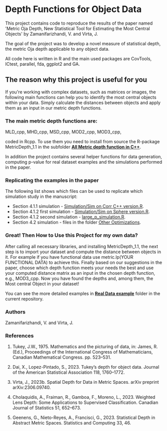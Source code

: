# Depth Functions for Object Data

This project contains code to reproduce the results of the paper named 'Metric Oja Depth, New Statistical Tool for
Estimating the Most Central Objects' by Zamanifarizhandi, V. and Virta, J.

The goal of the project was to develop a novel measure of statistical depth, the metric Oja depth applicable to any object data. 

All code here is written in R and the main used packages are CovTools, ICtest, parallel, fda, ggplot2 and GA.

## The reason why this project is useful for you
If you're working with complex datasets, such as matrices or images, the following main functions can help you to identify the most central objects within your data. Simply calculate the distances between objects and apply them as an input in our metric depth functions.

### The main metric depth functions are:

MLD_cpp, MHD_cpp, MSD_cpp, MOD2_cpp, MOD3_cpp,

coded in Rcpp. To use them you need to install from source the R-package MetricDepth_1.1 in the subfolder [**All Metric depth function in C++**](https://github.com/vidazamani/Depth-functions-for-Object-Data/tree/main/All%20Metric%20depth%20function%20in%20C%2B%2B).

In addition the project contains several helper functions for data generation, computing p-value for real dataset examples and the simulations performed in the paper.

### Replicating the examples in the paper

The following list shows which files can be used to replicate which simulation study in the manuscript:

- Section 4.1.1 simulation - [Simulation/Sim on Corr C++ version.R](https://github.com/vidazamani/Depth-functions-for-Object-Data/blob/main/Simulation/Sim%20on%20Corr%20C%2B%2B%20version).
- Section 4.1.2 first simulation - [Simulation/Sim on Sphere version.R](https://github.com/vidazamani/Depth-functions-for-Object-Data/blob/main/Simulation/Sim%20on%20Sphere%20C%2B%2B%20version).
- Section 4.1.2 second simulation - [large_p_simulation.R](https://github.com/vidazamani/Depth-functions-for-Object-Data/blob/main/Simulation/large_p_simulation.R).
- Section 4.2 simulation - files in the folder [Other Optimizations](https://github.com/vidazamani/Depth-functions-for-Object-Data/tree/main/Other%20Optimizations).




### Great! Then How to Use this Project for my own data?

After calling all necessary libraries, and installing MetricDepth_1.1, the next step is to import your dataset and compute the distance between objects in it. For example if you have functional data use metric.lp(YOUR FUNCTIONAL DATA) to achieve this. Finally based on our suggestions in the paper, choose which depth function meets your needs the best and use your computed distance matrix as an input in the chosen depth function, e.g., MOD3_cpp. Now you have found the depths and, among them, the Most central Object in your dataset!

You can see the more detailed examples in [**Real Data example**](https://github.com/vidazamani/Depth-functions-for-Object-Data/tree/15c63bb935e6261f982a280901ab1a48eae834b9/Real%20data%20examples) folder in the current repository.





### Authors

Zamanifarizhandi, V. and Virta, J.


### References
1. Tukey, J.W., 1975. Mathematics and the picturing of data, in: James,
R. (Ed.), Proceedings of the International Congress of Mathematicians,
Canadian Mathematical Congress. pp. 523–531.

2. Dai, X., Lopez-Pintado, S., 2023. Tukey’s depth for object data. Journal
of the American Statistical Association 118, 1760–1772.

3. Virta, J., 2023b. Spatial Depth for Data in Metric Spaces. arXiv preprint
arXiv:2306.09740.

4. Cholaquidis, A., Fraiman, R., Gamboa, F., Moreno, L., 2023. Weighted
Lens Depth: Some Applications to Supervised Classification. Canadian
Journal of Statistics 51, 652–673.

5. Geenens, G., Nieto-Reyes, A., Francisci, G., 2023. Statistical Depth in
Abstract Metric Spaces. Statistics and Computing 33, 46.
